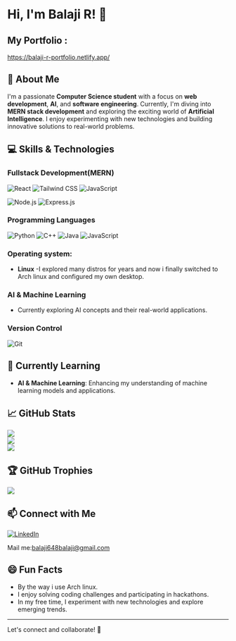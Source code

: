 # Hi, I'm Balaji R! 👋

## My Portfolio :

https://balaji-r-portfolio.netlify.app/

## 🚀 About Me
I'm a passionate **Computer Science student** with a focus on **web development**, **AI**, and **software engineering**. Currently, I'm diving into **MERN stack development** and exploring the exciting world of **Artificial Intelligence**. I enjoy experimenting with new technologies and building innovative solutions to real-world problems.

## 💻 Skills & Technologies


### Fullstack Development(MERN)
 ![React](https://img.shields.io/badge/-React-61DAFB?style=flat&logo=react&logoColor=white)   ![Tailwind CSS](https://img.shields.io/badge/-TailwindCSS-06B6D4?style=flat&logo=tailwind-css&logoColor=white)  ![JavaScript](https://img.shields.io/badge/-JavaScript-F7DF1E?style=flat&logo=javascript&logoColor=white)

 ![Node.js](https://img.shields.io/badge/-Node.js-8CC84B?style=flat&logo=node.js&logoColor=white) ![Express.js](https://img.shields.io/badge/-Express.js-000000?style=flat&logo=express&logoColor=white)

### Programming Languages
 ![Python](https://img.shields.io/badge/-Python-3776AB?style=flat&logo=python&logoColor=white)  ![C++](https://img.shields.io/badge/-C++-00599C?style=flat&logo=cplusplus&logoColor=white)  ![Java](https://img.shields.io/badge/-Java-007396?style=flat&logo=java&logoColor=white) ![JavaScript](https://img.shields.io/badge/-JavaScript-F7DF1E?style=flat&logo=javascript&logoColor=white)

### Operating system:

- **Linux** -I explored many distros for years and now i finally switched to Arch linux and configured my own desktop.

  
### AI & Machine Learning
- Currently exploring AI concepts and their real-world applications.

### Version Control
 ![Git](https://img.shields.io/badge/-Git-F05032?style=flat&logo=git&logoColor=white)

## 🌱 Currently Learning
- **AI & Machine Learning**: Enhancing my understanding of machine learning models and applications.


## 📈 GitHub Stats

![](https://github-readme-stats.vercel.app/api?username=balaji-r-2007&theme=dark&hide_border=false&include_all_commits=false&count_private=false)<br/>
![](https://github-readme-streak-stats.herokuapp.com/?user=balaji-r-2007&theme=dark&hide_border=false)<br/>
![](https://github-readme-stats.vercel.app/api/top-langs/?username=balaji-r-2007&theme=dark&hide_border=false&include_all_commits=false&count_private=false&layout=compact)


## 🏆 GitHub Trophies
![](https://github-profile-trophy.vercel.app/?username=balaji-r-2007&theme=tokyonight&no-frame=true&no-bg=false&margin-w=4)

## 📫 Connect with Me

[![LinkedIn](https://img.shields.io/badge/LinkedIn-0077B5?style=for-the-badge&logo=linkedin&logoColor=white)](https://www.linkedin.com/in/balaji-r-640349315/)


Mail me:balaji648balaji@gmail.com

## 😄 Fun Facts
- By the way i use Arch linux.
- I enjoy solving coding challenges and participating in hackathons.
- In my free time, I experiment with new technologies and explore emerging trends.

---

Let's connect and collaborate! 🚀

